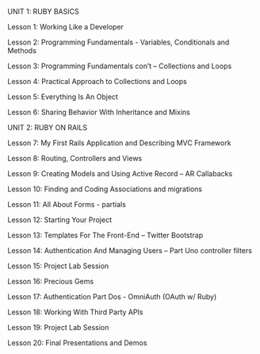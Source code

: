 UNIT 1: RUBY BASICSLesson 1: Working Like a Developer	Lesson 2: Programming Fundamentals - Variables, Conditionals and Methods

Lesson 3: Programming Fundamentals con’t – Collections and Loops

Lesson 4: Practical Approach to Collections and Loops

Lesson 5: Everything Is An Object	Lesson 6: Sharing Behavior With Inheritance and MixinsUNIT 2: RUBY ON RAILSLesson 7: My First Rails Application and Describing MVC FrameworkLesson 8: Routing, Controllers and Views	Lesson 9: Creating Models and Using Active Record – AR CallabacksLesson 10: Finding and Coding Associations and migrationsLesson 11: All About Forms - partials	Lesson 12: Starting Your Project	Lesson 13: Templates For The Front-End – Twitter BootstrapLesson 14: Authentication And Managing Users – Part Uno controller filtersLesson 15: Project Lab Session	Lesson 16: Precious Gems 	Lesson 17: Authentication Part Dos - OmniAuth (OAuth w/ Ruby)Lesson 18: Working With Third Party APIs	Lesson 19: Project Lab Session	Lesson 20: Final Presentations and Demos	